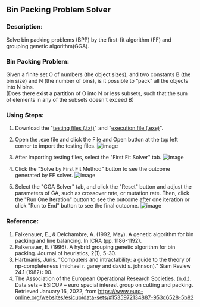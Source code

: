 ## Bin Packing Problem Solver

### Description: 
Solve bin packing problems (BPP) by the first-fit algorithm (FF) and grouping genetic algorithm(GGA).   

### Bin Packing Problem: 
Given a finite set O of numbers (the object sizes), and two constants B (the bin size) and N (the number of bins), is it possible to “pack” all the objects into N bins.  
(Does there exist a partition of O into N or less subsets, such that the sum of elements in any of the subsets doesn't exceed B)

### Using Steps:
1. Download the "[testing files (.txt)](https://github.com/Tim-HanSheng-Huang/C_Sharp/tree/main/BinPackingSolver/TestingFiles)"
and "[execution file (.exe)](https://github.com/Tim-HanSheng-Huang/C_Sharp/blob/main/BinPackingSolver/R09725060HSHunagBinPacking.exe)".

2. Open the .exe file and click the File and Open button at the top left corner to import the testing files. 
![image](https://github.com/Tim-HanSheng-Huang/C_Sharp/blob/main/BinPackingSolver/BPP_Image_1.png)
  
3. After importing testing files, select the "First Fit Solver" tab.
![image](https://github.com/Tim-HanSheng-Huang/C_Sharp/blob/main/BinPackingSolver/BPP_Image_2.png)
  
4. Click the "Solve by First Fit Method" button to see the outcome generated by FF solver. 
![image](https://github.com/Tim-HanSheng-Huang/C_Sharp/blob/main/BinPackingSolver/BPP_Image_3.png)
  
5. Select the "GGA Solver" tab, and click the "Reset" button and adjust the parameters of GA, such as crossover rate, or mutation rate. Then, click the "Run One Iteration" button to see the outcome after one iteration or click "Run to End" button to see the final outcome.
![image](https://github.com/Tim-HanSheng-Huang/C_Sharp/blob/main/BinPackingSolver/BPP_Image_4.png)

### Reference:   
1. Falkenauer, E., & Delchambre, A. (1992, May). A genetic algorithm for bin packing and line balancing. In ICRA (pp. 1186-1192).  
2. Falkenauer, E. (1996). A hybrid grouping genetic algorithm for bin packing. Journal of heuristics, 2(1), 5-30.  
3. Hartmanis, Juris. "Computers and intractability: a guide to the theory of np-completeness (michael r. garey and david s. johnson)." Siam Review 24.1 (1982): 90.  
4. The Association of the European Operational Research Societies. (n.d.). Data sets – ESICUP – euro special interest group on cutting and packing. Retrieved January 16, 2022, from https://www.euro-online.org/websites/esicup/data-sets/#1535972134887-953d6528-5b82


